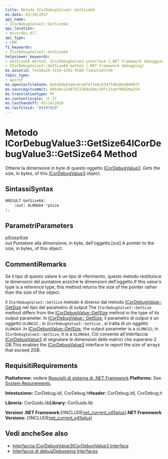 ```yaml
---
title: Metodo ICorDebugValue3::GetSize64
ms.date: 03/30/2017
api_name:
- ICorDebugValue3::GetSize64
api_location:
- mscordbi.dll
api_type:
- COM
f1_keywords:
- ICorDebugValue3::GetSize64
helpviewer_keywords:
- GetSize64 method, ICorDebugValue3 interface [.NET Framework debugging]
- ICorDebugValue3::GetSize64 method [.NET Framework debugging]
ms.assetid: fee56a29-3154-4192-958d-71da2ced3740
topic_type:
- apiref
ms.openlocfilehash: 6eb26de83a6cdce47477e6cb3dffd6a94d889975
ms.sourcegitcommit: 046a9c22487551360e20ec39fc21eef99820a254
ms.translationtype: MT
ms.contentlocale: it-IT
ms.lasthandoff: 05/14/2020
ms.locfileid: "83397019"
---
```

# <a name="icordebugvalue3getsize64-method"></a><span data-ttu-id="4fc44-102">Metodo ICorDebugValue3::GetSize64</span><span class="sxs-lookup"><span data-stu-id="4fc44-102">ICorDebugValue3::GetSize64 Method</span></span>
<span data-ttu-id="4fc44-103">Ottiene la dimensione in byte di questo oggetto [ICorDebugValue3](icordebugvalue3-interface.md) .</span><span class="sxs-lookup"><span data-stu-id="4fc44-103">Gets the size, in bytes, of this [ICorDebugValue3](icordebugvalue3-interface.md) object.</span></span>  
  
## <a name="syntax"></a><span data-ttu-id="4fc44-104">Sintassi</span><span class="sxs-lookup"><span data-stu-id="4fc44-104">Syntax</span></span>  
  
```cpp  
HRESULT GetSize64(  
    [out] ULONG64 *pSize  
);  
```  
  
## <a name="parameters"></a><span data-ttu-id="4fc44-105">Parametri</span><span class="sxs-lookup"><span data-stu-id="4fc44-105">Parameters</span></span>  
 <span data-ttu-id="4fc44-106">pSize</span><span class="sxs-lookup"><span data-stu-id="4fc44-106">pSize</span></span>  
 <span data-ttu-id="4fc44-107">out Puntatore alla dimensione, in byte, dell'oggetto.</span><span class="sxs-lookup"><span data-stu-id="4fc44-107">[out] A pointer to the size, in bytes, of this object.</span></span>  
  
## <a name="remarks"></a><span data-ttu-id="4fc44-108">Commenti</span><span class="sxs-lookup"><span data-stu-id="4fc44-108">Remarks</span></span>  
 <span data-ttu-id="4fc44-109">Se il tipo di questo valore è un tipo di riferimento, questo metodo restituisce le dimensioni del puntatore anziché le dimensioni dell'oggetto.</span><span class="sxs-lookup"><span data-stu-id="4fc44-109">If this value's type is a reference type, this method returns the size of the pointer rather than the size of the object.</span></span>  
  
 <span data-ttu-id="4fc44-110">Il `ICorDebugValue3::GetSize` metodo è diverso dal metodo [ICorDebugValue:: GetSize](icordebugvalue-getsize-method.md) nel tipo del parametro di output.</span><span class="sxs-lookup"><span data-stu-id="4fc44-110">The `ICorDebugValue3::GetSize` method differs from the [ICorDebugValue::GetSize](icordebugvalue-getsize-method.md) method in the type of its output parameter.</span></span> <span data-ttu-id="4fc44-111">In [ICorDebugValue:: GetSize](icordebugvalue-getsize-method.md), il parametro di output è un oggetto `ULONG32` ; in `ICorDebugValue3::GetSize` , si tratta di un oggetto `ULONG64` .</span><span class="sxs-lookup"><span data-stu-id="4fc44-111">In [ICorDebugValue::GetSize](icordebugvalue-getsize-method.md), the output parameter is a `ULONG32`; in `ICorDebugValue3::GetSize`, it is a `ULONG64`.</span></span> <span data-ttu-id="4fc44-112">Ciò consente all'interfaccia [ICorDebugValue3](icordebugvalue3-interface.md) di segnalare le dimensioni delle matrici che superano 2 GB.</span><span class="sxs-lookup"><span data-stu-id="4fc44-112">This enables the [ICorDebugValue3](icordebugvalue3-interface.md) interface to report the size of arrays that exceed 2GB.</span></span>  
  
## <a name="requirements"></a><span data-ttu-id="4fc44-113">Requisiti</span><span class="sxs-lookup"><span data-stu-id="4fc44-113">Requirements</span></span>  
 <span data-ttu-id="4fc44-114">**Piattaforme:** vedere [Requisiti di sistema di .NET Framework](../../get-started/system-requirements.md).</span><span class="sxs-lookup"><span data-stu-id="4fc44-114">**Platforms:** See [System Requirements](../../get-started/system-requirements.md).</span></span>  
  
 <span data-ttu-id="4fc44-115">**Intestazione:** CorDebug.idl, CorDebug.h</span><span class="sxs-lookup"><span data-stu-id="4fc44-115">**Header:** CorDebug.idl, CorDebug.h</span></span>  
  
 <span data-ttu-id="4fc44-116">**Libreria:** CorGuids.lib</span><span class="sxs-lookup"><span data-stu-id="4fc44-116">**Library:** CorGuids.lib</span></span>  
  
 <span data-ttu-id="4fc44-117">**Versioni .NET Framework:**[!INCLUDE[net_current_v45plus](../../../../includes/net-current-v45plus-md.md)]</span><span class="sxs-lookup"><span data-stu-id="4fc44-117">**.NET Framework Versions:** [!INCLUDE[net_current_v45plus](../../../../includes/net-current-v45plus-md.md)]</span></span>  
  
## <a name="see-also"></a><span data-ttu-id="4fc44-118">Vedi anche</span><span class="sxs-lookup"><span data-stu-id="4fc44-118">See also</span></span>

- [<span data-ttu-id="4fc44-119">Interfaccia ICorDebugValue3</span><span class="sxs-lookup"><span data-stu-id="4fc44-119">ICorDebugValue3 Interface</span></span>](icordebugvalue3-interface.md)
- [<span data-ttu-id="4fc44-120">Interfacce di debug</span><span class="sxs-lookup"><span data-stu-id="4fc44-120">Debugging Interfaces</span></span>](debugging-interfaces.md)
